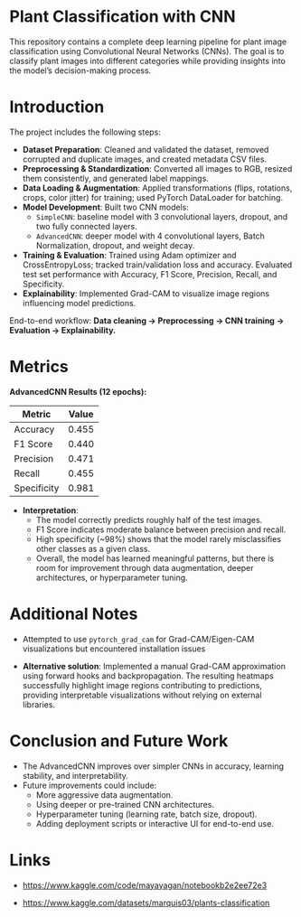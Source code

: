 # Plant Classification with CNN

This repository contains a complete deep learning pipeline for plant image classification using Convolutional Neural Networks (CNNs). The goal is to classify plant images into different categories while providing insights into the model’s decision-making process.

# Introduction

The project includes the following steps:

- **Dataset Preparation**: Cleaned and validated the dataset, removed corrupted and duplicate images, and created metadata CSV files.  
- **Preprocessing & Standardization**: Converted all images to RGB, resized them consistently, and generated label mappings.  
- **Data Loading & Augmentation**: Applied transformations (flips, rotations, crops, color jitter) for training; used PyTorch DataLoader for batching.  
- **Model Development**: Built two CNN models:
  - `SimpleCNN`: baseline model with 3 convolutional layers, dropout, and two fully connected layers.  
  - `AdvancedCNN`: deeper model with 4 convolutional layers, Batch Normalization, dropout, and weight decay.  
- **Training & Evaluation**: Trained using Adam optimizer and CrossEntropyLoss; tracked train/validation loss and accuracy. Evaluated test set performance with Accuracy, F1 Score, Precision, Recall, and Specificity.  
- **Explainability**: Implemented Grad-CAM to visualize image regions influencing model predictions.

End-to-end workflow: **Data cleaning → Preprocessing → CNN training → Evaluation → Explainability.**

# Metrics

**AdvancedCNN Results (12 epochs):**

| Metric      | Value  |
|------------|--------|
| Accuracy   | 0.455  |
| F1 Score  | 0.440  |
| Precision | 0.471  |
| Recall    | 0.455  |
| Specificity | 0.981 |

- **Interpretation**:
  - The model correctly predicts roughly half of the test images.  
  - F1 Score indicates moderate balance between precision and recall.  
  - High specificity (~98%) shows that the model rarely misclassifies other classes as a given class.  
  - Overall, the model has learned meaningful patterns, but there is room for improvement through data augmentation, deeper architectures, or hyperparameter tuning.

# Additional Notes

- Attempted to use `pytorch_grad_cam` for Grad-CAM/Eigen-CAM visualizations but encountered installation issues

- **Alternative solution**: Implemented a manual Grad-CAM approximation using forward hooks and backpropagation. The resulting heatmaps successfully highlight image regions contributing to predictions, providing interpretable visualizations without relying on external libraries.

# Conclusion and Future Work

- The AdvancedCNN improves over simpler CNNs in accuracy, learning stability, and interpretability.  
- Future improvements could include:
  - More aggressive data augmentation.  
  - Using deeper or pre-trained CNN architectures.  
  - Hyperparameter tuning (learning rate, batch size, dropout).  
  - Adding deployment scripts or interactive UI for end-to-end use.

# Links

- https://www.kaggle.com/code/mayayagan/notebookb2e2ee72e3

- https://www.kaggle.com/datasets/marquis03/plants-classification

